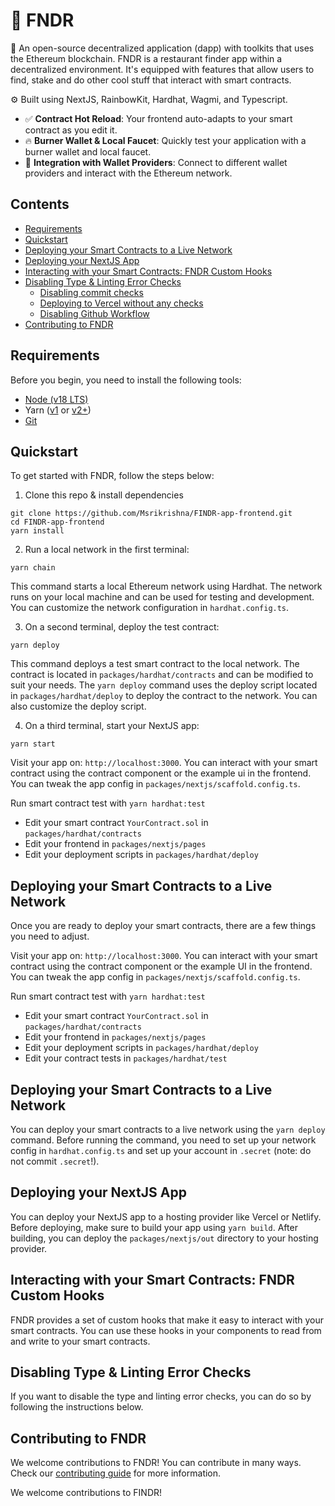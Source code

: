 # 🍴 FNDR

🧪 An open-source decentralized application (dapp) with toolkits that uses the Ethereum blockchain. FNDR is a restaurant finder app within a decentralized environment. It's equipped with features that allow users to find, stake and do other cool stuff that interact with smart contracts.

⚙️ Built using NextJS, RainbowKit, Hardhat, Wagmi, and Typescript.

- ✅ **Contract Hot Reload**: Your frontend auto-adapts to your smart contract as you edit it.
- 🔥 **Burner Wallet & Local Faucet**: Quickly test your application with a burner wallet and local faucet.
- 🔐 **Integration with Wallet Providers**: Connect to different wallet providers and interact with the Ethereum network.

## Contents

- [Requirements](#requirements)
- [Quickstart](#quickstart)
- [Deploying your Smart Contracts to a Live Network](#deploying-your-smart-contracts-to-a-live-network)
- [Deploying your NextJS App](#deploying-your-nextjs-app)
- [Interacting with your Smart Contracts: FNDR Custom Hooks](#interacting-with-your-smart-contracts-fndr-custom-hooks)
- [Disabling Type & Linting Error Checks](#disabling-type-and-linting-error-checks)
  - [Disabling commit checks](#disabling-commit-checks)
  - [Deploying to Vercel without any checks](#deploying-to-vercel-without-any-checks)
  - [Disabling Github Workflow](#disabling-github-workflow)
- [Contributing to FNDR](#contributing-to-fndr)

## Requirements

Before you begin, you need to install the following tools:

- [Node (v18 LTS)](https://nodejs.org/en/download/)
- Yarn ([v1](https://classic.yarnpkg.com/en/docs/install/) or [v2+](https://yarnpkg.com/getting-started/install))
- [Git](https://git-scm.com/downloads)

## Quickstart

To get started with FNDR, follow the steps below:

1. Clone this repo & install dependencies



```
git clone https://github.com/Msrikrishna/FINDR-app-frontend.git
cd FINDR-app-frontend
yarn install
```

2. Run a local network in the first terminal:

```
yarn chain
```

This command starts a local Ethereum network using Hardhat. The network runs on your local machine and can be used for testing and development. You can customize the network configuration in `hardhat.config.ts`.

3. On a second terminal, deploy the test contract:

```
yarn deploy
```

This command deploys a test smart contract to the local network. The contract is located in `packages/hardhat/contracts` and can be modified to suit your needs. The `yarn deploy` command uses the deploy script located in `packages/hardhat/deploy` to deploy the contract to the network. You can also customize the deploy script.

4. On a third terminal, start your NextJS app:

```
yarn start
```

Visit your app on: `http://localhost:3000`. You can interact with your smart contract using the contract component or the example ui in the frontend. You can tweak the app config in `packages/nextjs/scaffold.config.ts`.

Run smart contract test with `yarn hardhat:test`

- Edit your smart contract `YourContract.sol` in `packages/hardhat/contracts`
- Edit your frontend in `packages/nextjs/pages`
- Edit your deployment scripts in `packages/hardhat/deploy`

## Deploying your Smart Contracts to a Live Network

Once you are ready to deploy your smart contracts, there are a few things you need to adjust.

Visit your app on: `http://localhost:3000`. You can interact with your smart contract using the contract component or the example UI in the frontend. You can tweak the app config in `packages/nextjs/scaffold.config.ts`.

Run smart contract test with `yarn hardhat:test`

- Edit your smart contract `YourContract.sol` in `packages/hardhat/contracts`
- Edit your frontend in `packages/nextjs/pages`
- Edit your deployment scripts in `packages/hardhat/deploy`
- Edit your contract tests in `packages/hardhat/test`

## Deploying your Smart Contracts to a Live Network

You can deploy your smart contracts to a live network using the `yarn deploy` command. Before running the command, you need to set up your network config in `hardhat.config.ts` and set up your account in `.secret` (note: do not commit `.secret`!).

## Deploying your NextJS App

You can deploy your NextJS app to a hosting provider like Vercel or Netlify. Before deploying, make sure to build your app using `yarn build`. After building, you can deploy the `packages/nextjs/out` directory to your hosting provider.

## Interacting with your Smart Contracts: FNDR Custom Hooks

FNDR provides a set of custom hooks that make it easy to interact with your smart contracts. You can use these hooks in your components to read from and write to your smart contracts.

## Disabling Type & Linting Error Checks

If you want to disable the type and linting error checks, you can do so by following the instructions below.

## Contributing to FNDR

We welcome contributions to FNDR! You can contribute in many ways. Check our [contributing guide](CONTRIBUTING.md) for more information.



We welcome contributions to FINDR!
